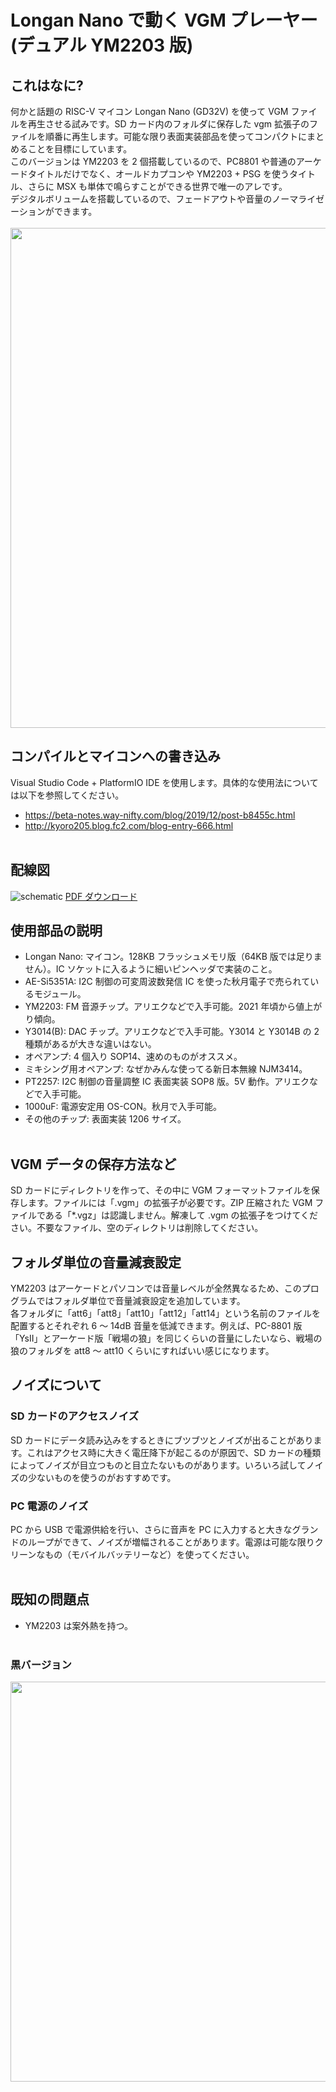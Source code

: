 # Longan Nano で動く VGM プレーヤー (デュアル YM2203 版)

## これはなに?

何かと話題の RISC-V マイコン Longan Nano (GD32V) を使って VGM ファイルを再生させる試みです。SD カード内のフォルダに保存した vgm 拡張子のファイルを順番に再生します。可能な限り表面実装部品を使ってコンパクトにまとめることを目標にしています。<br>
このバージョンは YM2203 を 2 個搭載しているので、PC8801 や普通のアーケードタイトルだけでなく、オールドカプコンや YM2203 + PSG を使うタイトル、さらに MSX も単体で鳴らすことができる世界で唯一のアレです。<br>
デジタルボリュームを搭載しているので、フェードアウトや音量のノーマライゼーションができます。
<br>
<br>
<img src="https://user-images.githubusercontent.com/13434151/120786795-9b240880-c569-11eb-9b5f-49e75440f9e1.jpg" width="800">
<br>


## コンパイルとマイコンへの書き込み

Visual Studio Code + PlatformIO IDE を使用します。具体的な使用法については以下を参照してください。<br>

- https://beta-notes.way-nifty.com/blog/2019/12/post-b8455c.html<br>
- http://kyoro205.blog.fc2.com/blog-entry-666.html
  <br>
  <br>

## 配線図

![schematic](https://user-images.githubusercontent.com/13434151/120784372-f9032100-c566-11eb-9070-ccfb8db83474.png)
<a href="https://github.com/Fujix1/NanoDrive_YM2151/files/6597524/LonganVGM.pdf">PDF ダウンロード</a>

## 使用部品の説明

- Longan Nano: マイコン。128KB フラッシュメモリ版（64KB 版では足りません）。IC ソケットに入るように細いピンヘッダで実装のこと。
- AE-Si5351A: I2C 制御の可変周波数発信 IC を使った秋月電子で売られているモジュール。
- YM2203: FM 音源チップ。アリエクなどで入手可能。2021 年頃から値上がり傾向。
- Y3014(B): DAC チップ。アリエクなどで入手可能。Y3014 と Y3014B の 2 種類があるが大きな違いはない。
- オペアンプ: 4 個入り SOP14、速めのものがオススメ。
- ミキシング用オペアンプ: なぜかみんな使ってる新日本無線 NJM3414。
- PT2257: I2C 制御の音量調整 IC 表面実装 SOP8 版。5V 動作。アリエクなどで入手可能。
- 1000uF: 電源安定用 OS-CON。秋月で入手可能。
- その他のチップ: 表面実装 1206 サイズ。
  <br>
  <br>

## VGM データの保存方法など

SD カードにディレクトリを作って、その中に VGM フォーマットファイルを保存します。ファイルには「.vgm」の拡張子が必要です。ZIP 圧縮された VGM ファイルである「\*.vgz」は認識しません。解凍して .vgm の拡張子をつけてください。不要なファイル、空のディレクトリは削除してください。

## フォルダ単位の音量減衰設定

YM2203 はアーケードとパソコンでは音量レベルが全然異なるため、このプログラムではフォルダ単位で音量減衰設定を追加しています。<br>
各フォルダに「att6」「att8」「att10」「att12」「att14」という名前のファイルを配置するとそれぞれ 6 ～ 14dB 音量を低減できます。例えば、PC-8801 版「YsII」とアーケード版「戦場の狼」を同じくらいの音量にしたいなら、戦場の狼のフォルダを att8 ～ att10 くらいにすればいい感じになります。

## ノイズについて

### SD カードのアクセスノイズ

SD カードにデータ読み込みをするときにブツブツとノイズが出ることがあります。これはアクセス時に大きく電圧降下が起こるのが原因で、SD カードの種類によってノイズが目立つものと目立たないものがあります。いろいろ試してノイズの少ないものを使うのがおすすめです。

### PC 電源のノイズ

PC から USB で電源供給を行い、さらに音声を PC に入力すると大きなグランドのループができて、ノイズが増幅されることがあります。電源は可能な限りクリーンなもの（モバイルバッテリーなど）を使ってください。
<br>
<br>

## 既知の問題点

- YM2203 は案外熱を持つ。
<br><br>
### 黒バージョン

<img src="https://user-images.githubusercontent.com/13434151/120786824-a1b28000-c569-11eb-9812-0c7c2944c75d.jpg" width="640">

